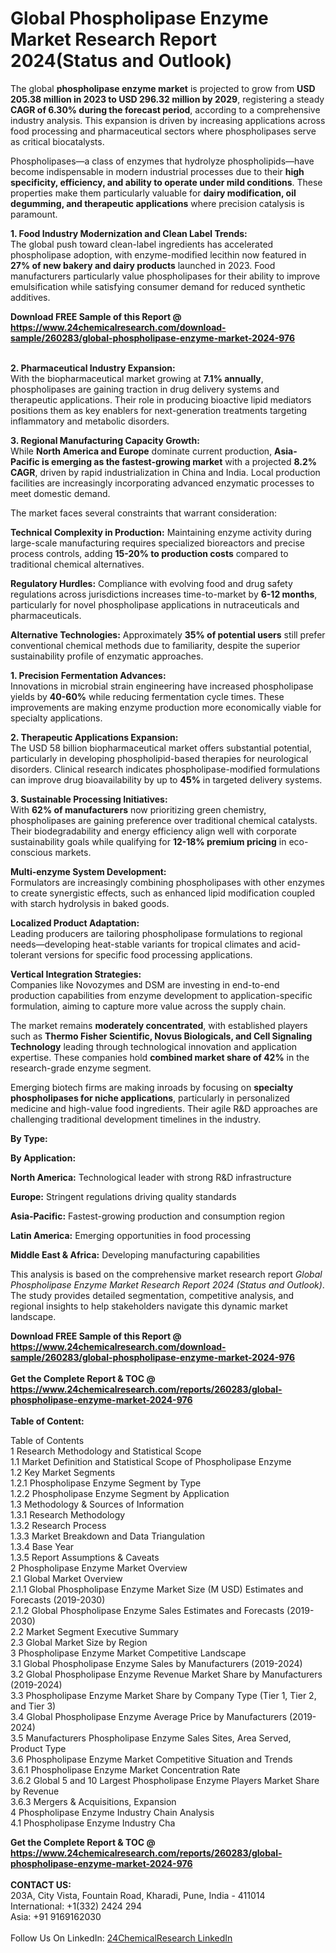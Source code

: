 <h1>Global Phospholipase Enzyme Market Research Report 2024(Status and Outlook)</h1><p>The global <strong>phospholipase enzyme market</strong> is projected to grow from <strong>USD 205.38 million in 2023 to USD 296.32 million by 2029</strong>, registering a steady <strong>CAGR of 6.30% during the forecast period</strong>, according to a comprehensive industry analysis. This expansion is driven by increasing applications across food processing and pharmaceutical sectors where phospholipases serve as critical biocatalysts.</p><p>Phospholipases—a class of enzymes that hydrolyze phospholipids—have become indispensable in modern industrial processes due to their <strong>high specificity, efficiency, and ability to operate under mild conditions</strong>. These properties make them particularly valuable for <strong>dairy modification, oil degumming, and therapeutic applications</strong> where precision catalysis is paramount.</p><p><strong>1. Food Industry Modernization and Clean Label Trends:</strong><br>
The global push toward clean-label ingredients has accelerated phospholipase adoption, with enzyme-modified lecithin now featured in <strong>27% of new bakery and dairy products</strong> launched in 2023. Food manufacturers particularly value phospholipases for their ability to improve emulsification while satisfying consumer demand for reduced synthetic additives.</p><div><b>Download FREE Sample of this Report @ 
            <a href="https://www.24chemicalresearch.com/download-sample/260283/global-phospholipase-enzyme-market-2024-976">
            https://www.24chemicalresearch.com/download-sample/260283/global-phospholipase-enzyme-market-2024-976</a></b></div><br><p><strong>2. Pharmaceutical Industry Expansion:</strong><br>
With the biopharmaceutical market growing at <strong>7.1% annually</strong>, phospholipases are gaining traction in drug delivery systems and therapeutic applications. Their role in producing bioactive lipid mediators positions them as key enablers for next-generation treatments targeting inflammatory and metabolic disorders.</p><p><strong>3. Regional Manufacturing Capacity Growth:</strong><br>
While <strong>North America and Europe</strong> dominate current production, <strong>Asia-Pacific is emerging as the fastest-growing market</strong> with a projected <strong>8.2% CAGR</strong>, driven by rapid industrialization in China and India. Local production facilities are increasingly incorporating advanced enzymatic processes to meet domestic demand.</p><p>The market faces several constraints that warrant consideration:</p><p><strong>Technical Complexity in Production:</strong> Maintaining enzyme activity during large-scale manufacturing requires specialized bioreactors and precise process controls, adding <strong>15-20% to production costs</strong> compared to traditional chemical alternatives.</p><p><strong>Regulatory Hurdles:</strong> Compliance with evolving food and drug safety regulations across jurisdictions increases time-to-market by <strong>6-12 months</strong>, particularly for novel phospholipase applications in nutraceuticals and pharmaceuticals.</p><p><strong>Alternative Technologies:</strong> Approximately <strong>35% of potential users</strong> still prefer conventional chemical methods due to familiarity, despite the superior sustainability profile of enzymatic approaches.</p><p><strong>1. Precision Fermentation Advances:</strong><br>
Innovations in microbial strain engineering have increased phospholipase yields by <strong>40-60%</strong> while reducing fermentation cycle times. These improvements are making enzyme production more economically viable for specialty applications.</p><p><strong>2. Therapeutic Applications Expansion:</strong><br>
The USD 58 billion biopharmaceutical market offers substantial potential, particularly in developing phospholipid-based therapies for neurological disorders. Clinical research indicates phospholipase-modified formulations can improve drug bioavailability by up to <strong>45%</strong> in targeted delivery systems.</p><p><strong>3. Sustainable Processing Initiatives:</strong><br>
With <strong>62% of manufacturers</strong> now prioritizing green chemistry, phospholipases are gaining preference over traditional chemical catalysts. Their biodegradability and energy efficiency align well with corporate sustainability goals while qualifying for <strong>12-18% premium pricing</strong> in eco-conscious markets.</p><p><strong>Multi-enzyme System Development:</strong><br>
	Formulators are increasingly combining phospholipases with other enzymes to create synergistic effects, such as enhanced lipid modification coupled with starch hydrolysis in baked goods.</p><p><strong>Localized Product Adaptation:</strong><br>
	Leading producers are tailoring phospholipase formulations to regional needs—developing heat-stable variants for tropical climates and acid-tolerant versions for specific food processing applications.</p><p><strong>Vertical Integration Strategies:</strong><br>
	Companies like Novozymes and DSM are investing in end-to-end production capabilities from enzyme development to application-specific formulation, aiming to capture more value across the supply chain.</p><p>The market remains <strong>moderately concentrated</strong>, with established players such as <strong>Thermo Fisher Scientific, Novus Biologicals, and Cell Signaling Technology</strong> leading through technological innovation and application expertise. These companies hold <strong>combined market share of 42%</strong> in the research-grade enzyme segment.</p><p>Emerging biotech firms are making inroads by focusing on <strong>specialty phospholipases for niche applications</strong>, particularly in personalized medicine and high-value food ingredients. Their agile R&amp;D approaches are challenging traditional development timelines in the industry.</p><p><strong>By Type:</strong></p><p><strong>By Application:</strong></p><p><strong>North America:</strong> Technological leader with strong R&amp;D infrastructure</p><p><strong>Europe:</strong> Stringent regulations driving quality standards</p><p><strong>Asia-Pacific:</strong> Fastest-growing production and consumption region</p><p><strong>Latin America:</strong> Emerging opportunities in food processing</p><p><strong>Middle East &amp; Africa:</strong> Developing manufacturing capabilities</p><p>This analysis is based on the comprehensive market research report <em>Global Phospholipase Enzyme Market Research Report 2024 (Status and Outlook)</em>. The study provides detailed segmentation, competitive analysis, and regional insights to help stakeholders navigate this dynamic market landscape.</p><div><b>Download FREE Sample of this Report @ 
            <a href="https://www.24chemicalresearch.com/download-sample/260283/global-phospholipase-enzyme-market-2024-976">
            https://www.24chemicalresearch.com/download-sample/260283/global-phospholipase-enzyme-market-2024-976</a></b></div><br><div><b>Get the Complete Report & TOC @ 
            <a href="https://www.24chemicalresearch.com/reports/260283/global-phospholipase-enzyme-market-2024-976">
            https://www.24chemicalresearch.com/reports/260283/global-phospholipase-enzyme-market-2024-976</a></b></div><br>
            <b>Table of Content:</b><p>Table of Contents<br />
1 Research Methodology and Statistical Scope<br />
1.1 Market Definition and Statistical Scope of Phospholipase Enzyme<br />
1.2 Key Market Segments<br />
1.2.1 Phospholipase Enzyme Segment by Type<br />
1.2.2 Phospholipase Enzyme Segment by Application<br />
1.3 Methodology & Sources of Information<br />
1.3.1 Research Methodology<br />
1.3.2 Research Process<br />
1.3.3 Market Breakdown and Data Triangulation<br />
1.3.4 Base Year<br />
1.3.5 Report Assumptions & Caveats<br />
2 Phospholipase Enzyme Market Overview<br />
2.1 Global Market Overview<br />
2.1.1 Global Phospholipase Enzyme Market Size (M USD) Estimates and Forecasts (2019-2030)<br />
2.1.2 Global Phospholipase Enzyme Sales Estimates and Forecasts (2019-2030)<br />
2.2 Market Segment Executive Summary<br />
2.3 Global Market Size by Region<br />
3 Phospholipase Enzyme Market Competitive Landscape<br />
3.1 Global Phospholipase Enzyme Sales by Manufacturers (2019-2024)<br />
3.2 Global Phospholipase Enzyme Revenue Market Share by Manufacturers (2019-2024)<br />
3.3 Phospholipase Enzyme Market Share by Company Type (Tier 1, Tier 2, and Tier 3)<br />
3.4 Global Phospholipase Enzyme Average Price by Manufacturers (2019-2024)<br />
3.5 Manufacturers Phospholipase Enzyme Sales Sites, Area Served, Product Type<br />
3.6 Phospholipase Enzyme Market Competitive Situation and Trends<br />
3.6.1 Phospholipase Enzyme Market Concentration Rate<br />
3.6.2 Global 5 and 10 Largest Phospholipase Enzyme Players Market Share by Revenue<br />
3.6.3 Mergers & Acquisitions, Expansion<br />
4 Phospholipase Enzyme Industry Chain Analysis<br />
4.1 Phospholipase Enzyme Industry Cha</p><div><b>Get the Complete Report & TOC @ 
            <a href="https://www.24chemicalresearch.com/reports/260283/global-phospholipase-enzyme-market-2024-976">
            https://www.24chemicalresearch.com/reports/260283/global-phospholipase-enzyme-market-2024-976</a></b></div><br><b>CONTACT US:</b><br>
            203A, City Vista, Fountain Road, Kharadi, Pune, India - 411014<br>
            International: +1(332) 2424 294<br>
            Asia: +91 9169162030 <br><br>
            Follow Us On LinkedIn: <a href="https://www.linkedin.com/company/24chemicalresearch/">24ChemicalResearch LinkedIn</a>